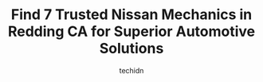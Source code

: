 ---
layout: ampstory
image: https://images.unsplash.com/photo-1617498115469-2a7ee098a575?ixlib=rb-4.0.3&ixid=MnwxMjA3fDB8MHxwaG90by1wYWdlfHx8fGVufDB8fHx8&auto=format&fit=crop&w=640&h=853&q=80
author: techidn
featured: false
description: If youre in need of trustworthy and skilled Nissan Mechanic in Redding CA, USA, youll be pleased to discover the 7 best Nissan Mechanic in town. Their expertise and commitment to customer 
title: Find 7 Trusted Nissan Mechanics in Redding CA for Superior Automotive Solutions
cover:
   title: Find 7 Trusted Nissan Mechanics in Redding CA for Superior Automotive Solutions
   subtitle: Rickpate
   background: https://images.unsplash.com/photo-1617498115469-2a7ee098a575?ixlib=rb-4.0.3&ixid=MnwxMjA3fDB8MHxwaG90by1wYWdlfHx8fGVufDB8fHx8&auto=format&fit=crop&w=640&h=853&q=80

pages: 
 - layout: thirds
   top: <h1>#1 Advanced Automotive</h1>
   bottom: "<p>Absolutely loved our experience so the Advanced Automotive from start to finish. Our check engine light started flashing at us on our way down to Southern California just</p>"
   background: https://www.knot35.com/toplist/wp-content/uploads/2023/06/best-nissan-mechanic-1-in-redding-ca-1685832253.jpeg
   backgroundblur: true
 - layout: thirds
   top: <h1>#2 Quality Auto Repair</h1>
   bottom: "<p>865 Twin View Blvd, Redding, CA 96003, United States</p>"
   background: https://www.knot35.com/toplist/wp-content/uploads/2023/06/best-nissan-mechanic-2-in-redding-ca-1685832253.jpeg
   cta:
      link: https://www.knot35.com/toplist/find-7-trusted-nissan-mechanics-in-redding-ca-for-superior-automotive-solutions/
      text: Find 7 Trusted Nissan Mechanics in Redding CA for Superior Automotive Solutions
 - layout: thirds
   top: <h1>#3 Underhood Automotive Inc</h1>
   bottom: "<p>1236 Hartnell Ave, Redding, CA 96002, United States</p>"
   background: https://www.knot35.com/toplist/wp-content/uploads/2023/06/best-nissan-mechanic-3-in-redding-ca-1685832253.jpeg
   cta:
      link: https://www.knot35.com/toplist/find-7-trusted-nissan-mechanics-in-redding-ca-for-superior-automotive-solutions/
      text: Find 7 Trusted Nissan Mechanics in Redding CA for Superior Automotive Solutions
 - layout: thirds
   top: <h1>#4 Bryant Automotive</h1>
   bottom: "<p>2354 Churn Crk Rd, Redding, CA 96002, United States</p>"
   background: https://images.unsplash.com/photo-1484589065579-248aad0d8b13?ixlib=rb-4.0.3&ixid=MnwxMjA3fDB8MHxwaG90by1wYWdlfHx8fGVufDB8fHx8&auto=format&fit=crop&w=640&h=853&q=80
   cta:
      link: https://www.knot35.com/toplist/find-7-trusted-nissan-mechanics-in-redding-ca-for-superior-automotive-solutions/
      text: Find 7 Trusted Nissan Mechanics in Redding CA for Superior Automotive Solutions
 - layout: thirds
   top: <h1>#5 Keiths Auto Repair</h1>
   bottom: "<p>2693 Churn Crk Rd, Redding, CA 96002, United States</p>"
   background: https://images.unsplash.com/photo-1608501821300-4f99e58bba77?ixlib=rb-4.0.3&ixid=MnwxMjA3fDB8MHxwaG90by1wYWdlfHx8fGVufDB8fHx8&auto=format&fit=crop&w=640&h=853&q=80
   cta:
      link: https://www.knot35.com/toplist/find-7-trusted-nissan-mechanics-in-redding-ca-for-superior-automotive-solutions/
      text: Find 7 Trusted Nissan Mechanics in Redding CA for Superior Automotive Solutions
 - layout: thirds
   top: <h1>#6 Angelos Classic Import Service Inc.</h1>
   bottom: "<p>2668 Hartnell Ave, Redding, CA 96002, United States</p>"
   background: https://images.unsplash.com/photo-1527066579998-dbbae57f45ce?ixlib=rb-4.0.3&ixid=MnwxMjA3fDB8MHxwaG90by1wYWdlfHx8fGVufDB8fHx8&auto=format&fit=crop&w=640&h=853&q=80
   cta:
      link: https://www.knot35.com/toplist/find-7-trusted-nissan-mechanics-in-redding-ca-for-superior-automotive-solutions/
      text: Find 7 Trusted Nissan Mechanics in Redding CA for Superior Automotive Solutions
 - layout: thirds
   top: <h1>#7 Robinetts Automotive</h1>
   bottom: "<p>2251 Hartnell Ave #7, Redding, CA 96002, United States</p>"
   background: https://images.unsplash.com/photo-1533735380053-eb8d0759b24a?ixlib=rb-4.0.3&ixid=MnwxMjA3fDB8MHxwaG90by1wYWdlfHx8fGVufDB8fHx8&auto=format&fit=crop&w=640&h=853&q=80
   cta:
      link: https://www.knot35.com/toplist/find-7-trusted-nissan-mechanics-in-redding-ca-for-superior-automotive-solutions/
      text: Find 7 Trusted Nissan Mechanics in Redding CA for Superior Automotive Solutions
 - layout: thirds
   middle: Continue reading...
   background: https://images.unsplash.com/photo-1618556658017-fd9c732d1360?ixlib=rb-4.0.3&ixid=MnwxMjA3fDB8MHxwaG90by1wYWdlfHx8fGVufDB8fHx8&auto=format&fit=crop&w=640&h=853&q=80
   cta:
      link: https://www.knot35.com/toplist/find-7-trusted-nissan-mechanics-in-redding-ca-for-superior-automotive-solutions/
      text: Find 7 Trusted Nissan Mechanics in Redding CA for Superior Automotive Solutions
      
---